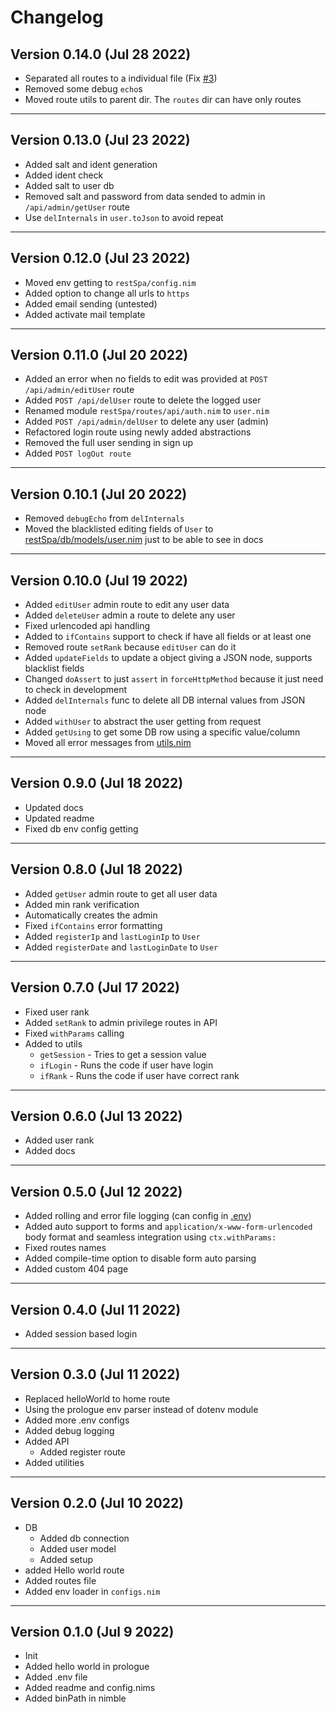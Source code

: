 # Changelog
## Version 0.14.0 (Jul 28 2022)

- Separated all routes to a individual file (Fix [#3](https://github.com/thisago/restSpa/issues/3))
- Removed some debug `echo`s
- Moved route utils to parent dir. The `routes` dir can have only routes

---

## Version 0.13.0 (Jul 23 2022)

- Added salt and ident generation
- Added ident check
- Added salt to user db
- Removed salt and password from data sended to admin in `/api/admin/getUser` route
- Use `delInternals` in `user.toJson` to avoid repeat

---

## Version 0.12.0 (Jul 23 2022)

- Moved env getting to `restSpa/config.nim`
- Added option to change all urls to `https`
- Added email sending (untested)
- Added activate mail template

---

## Version 0.11.0 (Jul 20 2022)

- Added an error when no fields to edit was provided at `POST /api/admin/editUser` route
- Added `POST /api/delUser` route to delete the logged user
- Renamed module `restSpa/routes/api/auth.nim` to `user.nim`
- Added `POST /api/admin/delUser` to delete any user (admin)
- Refactored login route using newly added abstractions
- Removed the full user sending in sign up
- Added `POST logOut route`

---

## Version 0.10.1 (Jul 20 2022)

- Removed `debugEcho` from `delInternals`
- Moved the blacklisted editing fields of `User` to [restSpa/db/models/user.nim](src/restSpa/db/models/user.nim) just to be able to see in docs

---

## Version 0.10.0 (Jul 19 2022)

- Added `editUser` admin route to edit any user data
- Added `deleteUser` admin a route to delete any user
- Fixed urlencoded api handling
- Added to `ifContains` support to check if have all fields or at least one
- Removed route `setRank` because `editUser` can do it
- Added `updateFields` to update a object giving a JSON node, supports blacklist fields
- Changed `doAssert` to just `assert` in `forceHttpMethod` because it just need to check in development
- Added `delInternals` func to delete all DB internal values from JSON node
- Added `withUser` to abstract the user getting from request
- Added `getUsing` to get some DB row using a specific value/column
- Moved all error messages from [utils.nim](src/restSpa/routes/utils.nim)

---

## Version 0.9.0 (Jul 18 2022)

- Updated docs
- Updated readme
- Fixed db env config getting

---

## Version 0.8.0 (Jul 18 2022)

- Added `getUser` admin route to get all user data
- Added min rank verification
- Automatically creates the admin
- Fixed `ifContains` error formatting
- Added `registerIp` and `lastLoginIp` to `User`
- Added `registerDate` and `lastLoginDate` to `User`

---

## Version 0.7.0 (Jul 17 2022)

- Fixed user rank
- Added `setRank` to admin privilege routes in API
- Fixed `withParams` calling
- Added to utils
  - `getSession` - Tries to get a session value
  - `ifLogin` - Runs the code if user have login
  - `ifRank` - Runs the code if user have correct rank

---

## Version 0.6.0 (Jul 13 2022)

- Added user rank
- Added docs

---

## Version 0.5.0 (Jul 12 2022)

- Added rolling and error file logging (can config in [.env](.env))
- Added auto support to forms and `application/x-www-form-urlencoded` body format and seamless integration using `ctx.withParams:`
- Fixed routes names
- Added compile-time option to disable form auto parsing
- Added custom 404 page

---

## Version 0.4.0 (Jul 11 2022)

- Added session based login

---

## Version 0.3.0 (Jul 11 2022)

- Replaced helloWorld to home route
- Using the prologue env parser instead of dotenv module
- Added more .env configs
- Added debug logging
- Added API
  - Added register route
- Added utilities

---

## Version 0.2.0 (Jul 10 2022)

- DB
  - Added db connection
  - Added user model
  - Added setup
- added Hello world route
- Added routes file
- Added env loader in `configs.nim`

---

## Version 0.1.0 (Jul 9 2022)

- Init
- Added hello world in prologue
- Added .env file
- Added readme and config.nims
- Added binPath in nimble
